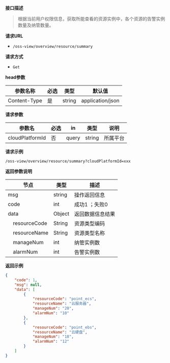 **接口描述**

> 根据当前用户权限信息，获取所能查看的资源实例中，各个资源的告警实例数量及纳管数量。

**请求URL**

- `/oss-view/overview/resource/summary`

**请求方式**

- `Get`

**head参数**

| 参数名称     | 必选 | 类型   | 默认值           |
| ------------ | ---- | ------ | ---------------- |
| Content-Type | 是   | string | application/json |

**请求参数**

| 参数名          | 必选 | in    | 类型   | 说明     |
| --------------- | ---- | ----- | ------ | -------- |
| cloudPlatformId | 否   | query | string | 所属平台 |

**请求示例**

```http
/oss-view/overview/resource/summary?cloudPlatformId=xxx
```

**返回参数说明**

| 节点                     | 类型      | 描述             |
| ------------------------ | --------- | ---------------- |
| msg                      | string    | 操作返回信息     |
| code                     | int       | 成功1 ；失败0    |
| data                     | Object    | 返回数据信息结果 |
| &emsp;resourceCode | String    | 资源类型编码     |
| &emsp;resourceName | String    | 资源类型名称     |
| &emsp;manageNum        | int       | 纳管实例数       |
| &emsp;alarmNum     | int       | 告警实例数       |

**返回示例**

```json
{
    "code": 1,
    "msg": null,
    "data": [
        {
            "resourceCode": "point_ecs",
            "resourceName": "云服务器",
            "manageNum": "20",
            "alarmNum": "10"
        },
        {
            "resourceCode": "point_ebs",
            "resourceName": "云硬盘",
            "manageNum": "18",
            "alarmNum": "12"
        }
    ]
}
```

